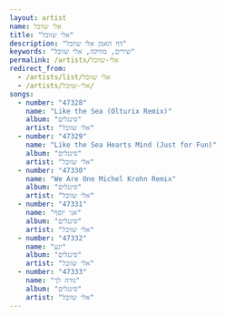```yaml
---
layout: artist
name: אלי שוובל
title: "אלי שוובל"
description: "דף האמן אלי שוובל"
keywords: "שירים, מוזיקה, אלי שוובל"
permalink: /artists/אלי-שוובל
redirect_from:
  - /artists/list/אלי שוובל
  - /artists/אלי-שוובל/
songs:
  - number: "47328"
    name: "Like the Sea (Olturix Remix)"
    album: "סינגלים"
    artist: "אלי שוובל"
  - number: "47329"
    name: "Like the Sea Hearts Mind (Just for Fun)"
    album: "סינגלים"
    artist: "אלי שוובל"
  - number: "47330"
    name: "We Are One Michel Krohn Remix"
    album: "סינגלים"
    artist: "אלי שוובל"
  - number: "47331"
    name: "אני יוסף"
    album: "סינגלים"
    artist: "אלי שוובל"
  - number: "47332"
    name: "יגע"
    album: "סינגלים"
    artist: "אלי שוובל"
  - number: "47333"
    name: "נודה לך"
    album: "סינגלים"
    artist: "אלי שוובל"
---
```

